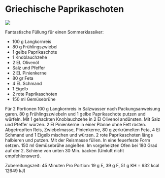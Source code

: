# Griechische Paprikaschoten

![](../_bilder/GefülltePaprika.png)

Fantastische Füllung für einen Sommerklassiker:  

- 100 g Langkornreis
- 80 g Frühlingszwiebel
- 1 gelbe Paprikaschote
- 1 Knoblauchzehe
- 2 EL Olivenöl
- Salz und Pfeffer
- 2 EL Pinienkerne
- 80 gr Feta
- 4 EL Schmand
- 1 Eigelb
- 2 rote Paprikaschoten
- 150 ml Gemüsebrühe

Für 2 Portionen 100 g Langkornreis in Salzwasser nach Packungsanweisung garen. 80 g Frühlingszwiebeln und 1 gelbe Paprikaschote putzen und würfeln. Mit 1 gehackten Knoblauchzehe in 2 El Olivenol andünsten. Mit Salz und Pfeffer würzen. 2 El Pinienkerne in einer Planne ohne Fett rösten. Abgetropften Reis, Zwiebelmasse, Pinienkerne, 80 g zerkrümelten Feta, 4 El Schmand und 1 Eigelb mischen und würzen. 2 rote Paprikaschoten längs halbieren und putzen. Mit der Reismasse füllen. In eine feuerfeste Form setzen. 150 ml Gemüsebrühe angießen. Im vorgeheizten Ofen bei 180 Grad auf der 2. Schiene von unten 30 Min. backen (Umluft nicht empfehlenswert).  

Zubereitungszeit: 45 Minuten Pro Portion: 19 g E, 39 g F, 51 g KH = 632 kcal 12649 kJ)